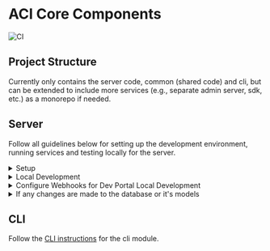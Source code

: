 # ACI Core Components

![CI](https://github.com/aipotheosis-labs/aci/actions/workflows/ci.yml/badge.svg)

## Project Structure

Currently only contains the server code, common (shared code) and cli,
but can be extended to include more services (e.g., separate admin server, sdk, etc.) as a monorepo if needed.

## Server

Follow all guidelines below for setting up the development environment, running services and testing locally for the server.

<details>
  <summary>Setup</summary>

- Git clone the repo
- Python ^3.12
- Install `docker`
- Install `poetry`
- Activate virtual env: `poetry shell`
  - We use docker and docker compose to run components in a container, so using a virtual env is more for development purposes. (IDE, pytest, dev dependencies, etc.)
- Install dependencies: `poetry install`
- Coding style
  - all the following tools are part of `pyproject.toml` dev dependencies, and are automatically installed when running `poetry install`
  - use `ruff` to format and lint the code
  - use `mypy` to type check the code
  - use `pre-commit` to run the above tools as pre-commit hooks
- Install `pre-commit` hooks: `pre-commit install`
- Setup you preferred editor to use `Ruff` formatter
  - e.g., you might need to install `Ruff` formatter extension in VS Code, and configure the setting as below

      ```json

      {
          "[python]": {
            "editor.formatOnSave": true,
            "editor.defaultFormatter": "charliermarsh.ruff",
            "editor.codeActionsOnSave": {
              "source.organizeImports.ruff": "always"
            }
          }
      }
      ```

</details>

<details>
  <summary>Local Development</summary>

- Set up `.env` file according to `.env.example`
  - Note that most of the variables needed are already set in the `.env.shared` file, that's why you don't need to set them in the `.env` file
- Use docker compose to run necessary services locally: `docker compose up --build`, which contains:
  - `server`: the backend service
  - `db`: the postgres db
  - `aws`: a local aws mock with `localstack` (this `aws` service was added because of `Agent Secrets Manager`)
  - `runner`: a staging host for running any commands, e.g., `pytest`, `seed db`, etc.
- (Optional) Connect to the database using a GUI client like `DBeaver`
  - Parameters for the db connection can be found in the `.env.shared` file
- (Optional) To seed the db with some data: `docker compose exec runner ./scripts/seed_db.sh`
- You can access the `Swagger UI` at `http://localhost:8000/v1/notforhuman-docs`
- To run `pytest`, make sure the db is empty (in case you have seeded the db before), and then: `docker compose exec runner pytest`

</details>

<details>
  <summary>Configure Webhooks for Dev Portal Local Development</summary>

If you are developing the dev portal, you would need a real user and org in the
PropelAuth test environment as well as a default project and agent in your local db.

Follow the steps here to set up the webhooks so that when you sign up on the PropelAuth
test environment, PropelAuth will notify your local server to create an org in the
PropelAuth test environment for you as well as creating a default project and agent in
the local db.

- Follow the guide to install `ngrok` and connect your account:
  <https://ngrok.com/docs/getting-started/?os=macos>
- Expose your local server with `ngrok`: `ngrok http http://localhost:8000`
- Go to the `ngork` endpoints dashboard to copy the public endpoint you just exposed:
  <https://dashboard.ngrok.com/endpoints>
- On the [PropelAuth dashboard](https://app.propelauth.com/proj/803d04fe-b3c3-49a2-b2de-eda93f764722/management/users?page=1)
  **Users** and **Organizations tabs**, delete your previously created user and organization.
  ![delete org](./images/delete-org.png)
  ![delete user](./images/delete-user.png)
- Go to the **Backend Integration** tab and create an API key for the test environment,
  set it as `SERVER_PROPELAUTH_API_KEY` in `.env`.
  ![propelauth-api-key](./images/propelauth-api-key.png)
- Go to the **Integrations** tab on the dashboard, click Webhooks. And click **Set Up
  Webhooks** for the **TEST ENV**, which will lead you to [Svix endpoints](https://app.svix.com/app_2uuG50X13IEu2cVRRL5fnXOeWWv/endpoints)
  page.
  ![webhook-setup](./images/webhook-setup.png)
- Click `Add Endpoint`, put `<your_gnrok_public_endpoint>/v1/webhooks/user-created` as
  the endpoint and subscribe to the `user.created` event. Hit Create.
  ![svix](./images/svix.png)
- Copy the `Signing Secret` of the endpoint and set it as `SERVER_SVIX_SIGNING_SECRET`
  in `.env`.
  ![svix](./images/svix-signing-secret.png)
- Go to your local dev portal <http://localhost:3000> and sign up on the PropelAuth
  signup page.

</details>

<details>
  <summary>If any changes are made to the database or it's models</summary>

- You need to generate a new migration, which will generate a new file in `database/alembic/versions/`
- First check if new upgrade operations detected: `docker compose exec runner alembic check`
- If so, generate a new migration file: `docker compose exec runner alembic revision --autogenerate -m "<some message>"`
- (If needed) Change the generated file in `database/alembic/versions/` to add the necessary changes (that are not auto-generated), e.g.,:
  - import `pgvector` library for `Vector` type
  - create and drop necessary indexes
  - create and drop vector extension
  - ...
- Apply the changes to the **local** database: `docker compose exec runner alembic upgrade head`
- (If needed) you can undo the last change to the database: `docker compose exec runner alembic downgrade -1`

</details>

## CLI

Follow the [CLI instructions](aci/cli/README.md) for the cli module.


